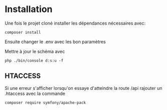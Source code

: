# Installation

Une fois le projet cloné installer les dépendances nécessaires avec:
    
    composer install

Ensuite changer le .env avec les bon paramètres

Mettre à jour le schéma avec 

    php ./bin/console d:s:u -f

## HTACCESS

Si une erreur s'afficher lorsqu'on essaye d'atteindre la route /api rajouter un .htaccess avec la commande 

    composer require symfony/apache-pack
